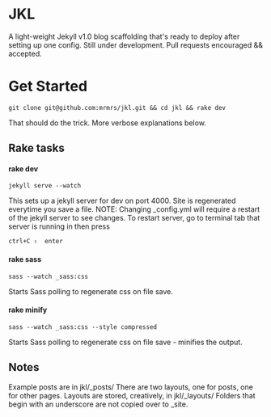 # JKL

A light-weight Jekyll v1.0 blog scaffolding that's ready to deploy after setting up one 
config. Still under development. Pull requests encouraged && accepted. 

# Get Started
```
git clone git@github.com:mrmrs/jkl.git && cd jkl && rake dev
```

That should do the trick. More verbose explanations below.



## Rake tasks

#### rake dev
```
jekyll serve --watch
```

This sets up a jekyll server for dev on port 4000. Site is regenerated everytime you save a file. 
NOTE: Changing _config.yml will require a restart of the jekyll server to see changes.
To restart server, go to terminal tab that server is running in then press
```
ctrl+C ⇧  enter
```

#### rake sass
```
sass --watch _sass:css 
```

Starts Sass polling to regenerate css on file save. 

#### rake minify
```
sass --watch _sass:css --style compressed
```

Starts Sass polling to regenerate css on file save - minifies the output.

## Notes
Example posts are in jkl/_posts/
There are two layouts, one for posts, one for other pages. Layouts are stored, creatively, 
in jkl/_layouts/ Folders that begin with an underscore are not copied over to
_site.

